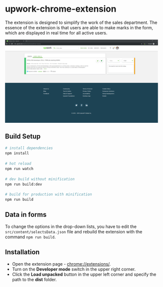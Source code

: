# upwork-chrome-extension
The extension is designed to simplify the work of the sales department.
The essence of the extension is that users are able to make marks in the form,
which are displayed in real time for all active users.

![Example of extension work](upwork-chrome-extension.png)

## Build Setup

``` bash
# install dependencies
npm install

# hot reload
npm run watch

# dev build without minification
npm run build:dev

# build for production with minification
npm run build
```

## Data in forms
To change the options in the drop-down lists,
you have to edit the `src/content/selectsData.json` file
and rebuild the extension with the command `npm run build`.

## Installation
* Open the extension page - [chrome://extensions/](chrome://extensions/).
* Turn on the **Developer mode** switch in the upper right corner.
* Click the **Load unpacked** button in the upper left corner and specify the path to the **dist** folder.